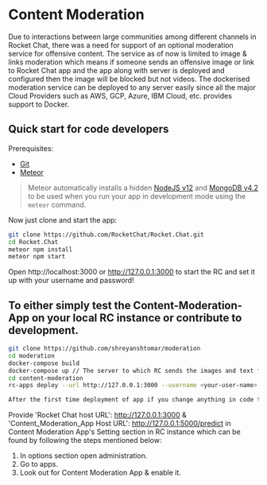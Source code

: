 # Content Moderation

Due to interactions between large communities among different channels in Rocket Chat, there was a need for support of an optional moderation service for offensive content. The service as of now is limited to image & links moderation which means if someone sends an offensive image or link to Rocket Chat app and the app along with server is deployed and configured then the image will be blocked but not videos.
The dockerised moderation service can be deployed to any server easily since all the major Cloud Providers such as AWS, GCP, Azure, IBM Cloud, etc. provides support to Docker.

## Quick start for code developers
Prerequisites:

* [Git](http://git-scm.com/book/en/v2/Getting-Started-Installing-Git)
* [Meteor](https://www.meteor.com/install)

> Meteor automatically installs a hidden [NodeJS v12](https://nodejs.org/download/release/v12.16.1/) and [MongoDB v4.2](https://docs.mongodb.com/manual/introduction/) to be used when you run your app in development mode using the `meteor` command.

Now just clone and start the app:

```sh
git clone https://github.com/RocketChat/Rocket.Chat.git
cd Rocket.Chat
meteor npm install
meteor npm start
```
Open http://localhost:3000 or http://127.0.0.1:3000 to start the RC and set it up with your username and password!

## To either simply test the Content-Moderation-App on your local RC instance or contribute to development.

```sh
git clone https://github.com/shreyanshtomar/moderation
cd moderation
docker-compose build
docker-compose up // The server to which RC sends the images and text for moderation purposes.
cd content-moderation
rc-apps deploy --url http://127.0.0.1:3000 --username <your-user-name> --password <your-password>

After the first time deployment of app if you change anything in code than add an '--update' flag at the end in the above command.
```
Provide 'Rocket Chat host URL': http://127.0.0.1:3000 &  'Content_Moderation_App Host URL': http://127.0.0.1:5000/predict in 
Content Moderation App's Setting section in RC instance which can be found by following the steps mentioned below:
1. In options section open administration.
2. Go to apps.
3. Look out for Content Moderation App & enable it.

